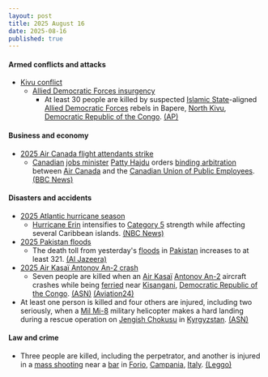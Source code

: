 ```yaml
---
layout: post
title: 2025 August 16
date: 2025-08-16
published: true
---
```



#### Armed conflicts and attacks

* [Kivu conflict](https://en.wikipedia.org/wiki/Kivu_conflict "Kivu conflict")
  * [Allied Democratic Forces insurgency](https://en.wikipedia.org/wiki/Allied_Democratic_Forces_insurgency "Allied Democratic Forces insurgency")
    * At least 30 people are killed by suspected [Islamic State](https://en.wikipedia.org/wiki/Islamic_State "Islamic State")-aligned [Allied Democratic Forces](https://en.wikipedia.org/wiki/Allied_Democratic_Forces "Allied Democratic Forces") rebels in Bapere, [North Kivu](https://en.wikipedia.org/wiki/North_Kivu "North Kivu"), [Democratic Republic of the Congo](https://en.wikipedia.org/wiki/Democratic_Republic_of_the_Congo "Democratic Republic of the Congo"). [(AP)](https://apnews.com/article/congo-islamist-rebels-adf-bapere-ca64cc6e3c04221e80998268fa94932c)

#### Business and economy

* [2025 Air Canada flight attendants strike](https://en.wikipedia.org/wiki/2025_Air_Canada_flight_attendants_strike "2025 Air Canada flight attendants strike")
  * [Canadian](https://en.wikipedia.org/wiki/Canada "Canada") [jobs minister](https://en.wikipedia.org/wiki/Minister_of_Jobs_and_Families "Minister of Jobs and Families") [Patty Hajdu](https://en.wikipedia.org/wiki/Patty_Hajdu "Patty Hajdu") orders [binding arbitration](https://en.wikipedia.org/wiki/Binding_arbitration "Binding arbitration") between [Air Canada](https://en.wikipedia.org/wiki/Air_Canada "Air Canada") and the [Canadian Union of Public Employees](https://en.wikipedia.org/wiki/Canadian_Union_of_Public_Employees "Canadian Union of Public Employees"). [(BBC News)](https://www.bbc.com/news/articles/cwyex8489gno)

#### Disasters and accidents

* [2025 Atlantic hurricane season](https://en.wikipedia.org/wiki/2025_Atlantic_hurricane_season "2025 Atlantic hurricane season")
  * [Hurricane Erin](https://en.wikipedia.org/wiki/Hurricane_Erin_%282025%29 "Hurricane Erin (2025)") intensifies to [Category 5](https://en.wikipedia.org/wiki/Category_5_Hurricane "Category 5 Hurricane") strength while affecting several Caribbean islands. [(NBC News)](https://www.nbcnews.com/weather/hurricanes/hurricane-erin-strengthens-category-2-storm-approaches-northeast-carib-rcna225341)
* [2025 Pakistan floods](https://en.wikipedia.org/wiki/2025_Pakistan_floods "2025 Pakistan floods")
  * The death toll from yesterday's [floods](https://en.wikipedia.org/wiki/Flood "Flood") in [Pakistan](https://en.wikipedia.org/wiki/Pakistan "Pakistan") increases to at least 321. [(Al Jazeera)](https://www.aljazeera.com/news/2025/8/15/more-than-160-people-killed-in-pakistan-in-heavy-rains-flash-floods)
* [2025 Air Kasaï Antonov An-2 crash](https://en.wikipedia.org/wiki/2025_Air_Kasa%C3%AF_Antonov_An-2_crash "2025 Air Kasaï Antonov An-2 crash")
  * Seven people are killed when an [Air Kasaï](https://en.wikipedia.org/wiki/Air_Kasa%C3%AF "Air Kasaï") [Antonov An-2](https://en.wikipedia.org/wiki/Antonov_An-2 "Antonov An-2") aircraft crashes while being [ferried](https://en.wikipedia.org/wiki/Ferry_flying "Ferry flying") near [Kisangani](https://en.wikipedia.org/wiki/Kisangani "Kisangani"), [Democratic Republic of the Congo](https://en.wikipedia.org/wiki/Democratic_Republic_of_the_Congo "Democratic Republic of the Congo"). [(ASN)](https://asn.flightsafety.org/wikibase/538197) [(Aviation24)](https://www.aviation24.be/miscellaneous/accidents/tragic-antonov-an-2-crash-near-kisangani-drcongo-claims-all-lives-onboard/)
* At least one person is killed and four others are injured, including two seriously, when a [Mil Mi-8](https://en.wikipedia.org/wiki/Mil_Mi-8 "Mil Mi-8") military helicopter makes a hard landing during a rescue operation on [Jengish Chokusu](https://en.wikipedia.org/wiki/Jengish_Chokusu "Jengish Chokusu") in [Kyrgyzstan](https://en.wikipedia.org/wiki/Kyrgyzstan "Kyrgyzstan"). [(ASN)](https://asn.flightsafety.org/wikibase/538204)

#### Law and crime

* Three people are killed, including the perpetrator, and another is injured in a [mass shooting](https://en.wikipedia.org/wiki/Mass_shooting "Mass shooting") near a [bar](https://en.wikipedia.org/wiki/Bar_%28establishment%29 "Bar (establishment)") in [Forio](https://en.wikipedia.org/wiki/Forio "Forio"), [Campania](https://en.wikipedia.org/wiki/Campania "Campania"), [Italy](https://en.wikipedia.org/wiki/Italy "Italy"). [(Leggo)](https://www.leggo.it/italia/cronache/sparatoria_bar_ischia_morti_feriti_chi_sono_oggi_16_8_2025-9015293.html)
